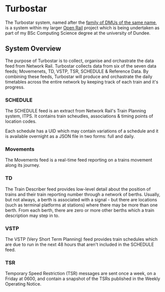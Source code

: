 # Turbostar

The Turbostar system, named after the [family of DMUs of the same name](https://en.wikipedia.org/wiki/Turbostar), is a system within my larger [Open Rail](https://conorhaining.com/open-rail) project which is being undertaken as part of my BSc Computing Science degree at the university of Dundee.

## System Overview
The purpose of Turbostar is to collect, organise and orchastrate the data feed from Network Rail. Turbostar collects data from six of the seven data feeds; Movemenets, TD, VSTP, TSR, SCHEDULE & Reference Data. By combining these feeds, Turbostar will produce and orchastrate the daily timetables across the entire network by keeping track of each train and it's progress.

### SCHEDULE
The SCHEDULE feed is an extract from Network Rail's Train Planning system, ITPS. It contains train scheudles, associations & timing points of location codes.

Each schedule has a UID which may contain variations of a schedule and it is available overnight as a JSON file in two forms: full and daily.

### Movements
The Movements feed is a real-time feed reporting on a trains movement along its journey.

### TD
The Train Describer feed provides low-level detail about the position of trains and their train reporting number through a network of berths. Usually, but not always, a berth is associated with a signal - but there are locations (such as terminal platforms at stations) where there may be more than one berth. From each berth, there are zero or more other berths which a train description may step in to.

### VSTP
The VSTP (Very Short Term Planning) feed provides train schedules which are due to run in the next 48 hours that aren't included in the SCHEDULE feed. 

### TSR
Temporary Speed Restriction (TSR) messages are sent once a week, on a Friday at 0600, and contain a snapshot of the TSRs published in the Weekly Operating Notice. 
